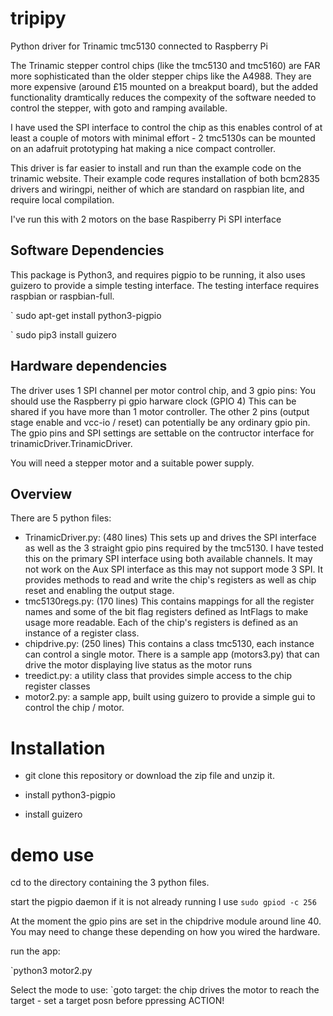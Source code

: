 # tripipy
Python driver for Trinamic tmc5130 connected to Raspberry Pi

The Trinamic stepper control chips (like the tmc5130 and tmc5160) are FAR more sophisticated than the older 
stepper chips like the A4988. They are more expensive (around £15 mounted on a breakput board), but the 
added functionality dramtically reduces the compexity of the software needed to control the stepper, with goto 
and ramping available.

I have used the SPI interface to control the chip as this enables control of at least a couple of motors with minimal
effort - 2 tmc5130s can be mounted on an adafruit prototyping hat making a nice compact controller.

This driver is far easier to install and run than the example code on the trinamic website. Their example code 
requres installation of both bcm2835 drivers and wiringpi, neither of which are standard on raspbian lite, and require
local compilation.

I've run this with 2 motors on the base Raspiberry Pi SPI interface

## Software Dependencies
This package is Python3, and requires pigpio to be running, it also uses guizero to provide a simple testing interface.
The testing interface requires raspbian or raspbian-full.

` sudo apt-get install python3-pigpio

` sudo pip3 install guizero

## Hardware dependencies
The driver uses 1 SPI channel per motor control chip, and 3 gpio pins:
You should use the Raspberry pi gpio harware clock (GPIO 4) This can be shared if you have more than 1 motor controller.
The other 2 pins (output stage enable and vcc-io / reset) can potentially be any ordinary gpio pin. The gpio pins and SPI 
settings are settable on the contructor interface for trinamicDriver.TrinamicDriver.

You will need a stepper motor and a suitable power supply.

## Overview
There are 5 python files:
- TrinamicDriver.py: (480 lines) This sets up and drives the SPI interface as well as the 3 straight gpio pins required by the tmc5130. 
  I have tested this on the primary SPI interface using both available channels. It may not work on the Aux SPI interface as this may not 
  support mode 3 SPI. It provides methods to read and write the chip's registers as well as chip reset and enabling the output stage.
- tmc5130regs.py: (170 lines) This contains mappings for all the register names and some of the bit flag registers defined as IntFlags
  to make usage more readable. Each of the chip's registers is defined as an instance of a register class.
- chipdrive.py: (250 lines) This contains a class tmc5130, each instance can control a single motor. There is a sample app (motors3.py) that 
  can drive the motor displaying live status as the motor runs
- treedict.py: a utility class that provides simple access to the chip register classes
- motor2.py: a sample app, built using guizero to provide a simple gui to control the chip / motor.


# Installation

- git clone this repository or download the zip file and unzip it.

- install python3-pigpio

- install guizero

# demo use
cd to the directory containing the 3 python files.

start the pigpio daemon if it is not already running I use `sudo gpiod -c 256`

At the moment the gpio pins are set in the chipdrive module around line 40. You may need to change these depending on how you wired the hardware.

run the app:

`python3 motor2.py

Select the mode to use:
`goto target: the chip drives the motor to reach the target  -  set a target posn before ppressing ACTION!
  
